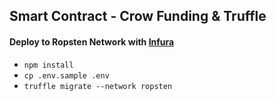 ## Smart Contract - Crow Funding & Truffle

#### Deploy to Ropsten Network with [Infura](https://infura.io/)

- `npm install`
- `cp .env.sample .env`
- `truffle migrate --network ropsten`
